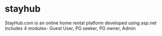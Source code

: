 # stayhub
StayHub.com is an online home rental platform developed using asp.net 
Includes 4 modules- Guest User, PG seeker, PG owner, Admin
